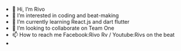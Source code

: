 - 👋 Hi, I’m Rivo
- 👀 I’m interested in coding and beat-making
- 🌱 I’m currently learning React.js and dart flutter
- 💞️ I’m looking to collaborate on Team One
- 📫 How to reach me Facebook:Rivo Rv / Youtube:Rivs on the beat
- 


<!---
Rivoarivelo/Rivoarivelo is a ✨ special ✨ repository because its `Rivo.md` (this file) appears on your GitHub profile.
You can click the Preview link to take a look at your changes.
--->
